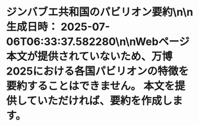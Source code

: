 # ジンバブエ共和国のパビリオン要約\n\n**生成日時：** 2025-07-06T06:33:37.582280\n\nWebページ本文が提供されていないため、万博2025における各国パビリオンの特徴を要約することはできません。  本文を提供していただければ、要約を作成します。